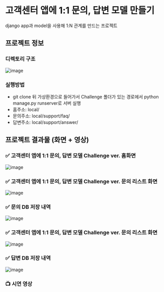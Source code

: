 # 고객센터 앱에 1:1 문의, 답변 모델 만들기
<p> django app과 model을 사용해 1:N 관계를 만드는 프로젝트 <p>

## 프로젝트 정보
### 디렉토리 구조
![image](https://user-images.githubusercontent.com/67543838/163910706-7bdfaa20-1bed-4a0e-9960-45b04e36ca8f.png)

### 실행방법
- git clone 뒤 가상환경으로 들어가서 Challenge 폴더가 있는 경로에서 python manage.py runserver로 서버 실행
- 홈주소: local/
- 문의주소: local/support/faq/
- 답변주소: local/support/answer/

## 프로젝트 결과물 (화면 + 영상)

### ✅ 고객센터 앱에 1:1 문의, 답변 모델 Challenge ver. 홈화면

![image](https://user-images.githubusercontent.com/67543838/163911083-e61f80a9-3623-410a-8c21-4f6405dc2494.png)

### ✅ 고객센터 앱에 1:1 문의, 답변 모델 Challenge ver. 문의 리스트 화면

![image](https://user-images.githubusercontent.com/67543838/163911227-5d71a304-80ab-4295-84ed-5f54891537c8.png)

### ✅ 문의 DB 저장 내역
  
![image](https://user-images.githubusercontent.com/67543838/163911531-ff11ab1f-678a-4e01-965a-fd3fa696c207.png)

### ✅ 고객센터 앱에 1:1 문의, 답변 모델 Challenge ver. 문의 리스트 화면

![image](https://user-images.githubusercontent.com/67543838/163911273-1f4fdfa9-1c88-4b6e-839d-35e50cf341ab.png)

### ✅ 답변 DB 저장 내역
  
![image](https://user-images.githubusercontent.com/67543838/163911676-6eef2eb9-405b-41b5-b510-08e8040badd5.png)
  
### 📺  시연 영상
